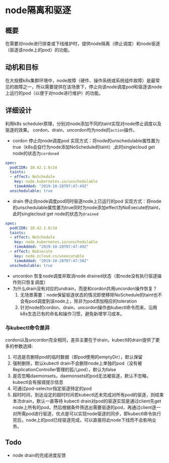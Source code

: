 # node隔离和驱逐
## 概要
在需要对node进行排查或下线维护时，提供node隔离（停止调度）和node驱逐（驱逐该node上的pod）的功能。
## 动机和目标
在大规模k8s集群环境中，node故障（硬件、操作系统或系统组件故障）是最常见的故障之一，所以需要提供在该场景下，停止向该node调度pod和驱逐该node上运行的pod（以便于对node进行维护）的功能。
## 详细设计
利用k8s scheduler原理，分别对node添加不同的taint实现对node停止调度以及驱逐的效果。
cordon、drain、uncordon均为node的`action`操作。
* cordon
停止向node调度pod
实现方式：将node的unschedulable属性置为true（k8s会自行为node添加NoSchedule的taint）,此时singlecloud get node的状态为`cordoned`
```yaml
spec:
  podCIDR: 10.42.1.0/24
  taints:
  - effect: NoSchedule
    key: node.kubernetes.io/unschedulable
    timeAdded: "2019-10-28T07:47:49Z"
  unschedulable: true
```
* drain
停止向node调度pod同时驱逐node上已运行的pod
实现方式：将node的unschedulable属性置为true同时为node添加effect为NoExecute的taint，此时singlecloud get node的状态为`drained`
```yaml
spec:
  podCIDR: 10.42.1.0/24
  taints:
  - effect: NoSchedule
    key: node.kubernetes.io/unschedulable
    timeAdded: "2019-10-28T07:47:49Z"
  - effect: NoExecute
    key: node.zcloud.cn/unexcutable
    timeAdded: "2019-10-28T07:47:50Z"
  unschedulable: true
```
* uncordon
恢复node调度并取消node drained状态（若node没有执行驱逐操作则只恢复调度）
* 为什么drain没有对应的undrain，而是和cordon共用uncordon操作恢复？
    1. 无场景需要：node保留驱逐状态的情况即使移除NoSchedule的taint也不会有pod调度到该node上，除非为pod添加相应的toleration
    2. 针对node的cordon、drain、uncordon操作由kubectl命令而来，沿用k8s生态已有的命名和操作习惯，避免新增学习成本。
### 与kubectl命令差异
cordon以及uncordon完全相同，差异主要在于drain，kubectl的drain提供了更多的参数选择:
1. 可选是否删除pod的临时数据（即pod使用的emptyDir），默认保留
2. 强制删除，默认kubectl drain不会删除node上单独的pod（没有被ReplicationController管理的孤儿pod），默认为false
3. 是否忽略daemonsets，daemonsets的pod无法被驱逐，默认不忽略，kubectl会有报错提示信息
4. 可通过pod-selector指定驱逐特定的pod
5. 超时时间，到达设定的超时时间若kubectl还未完成对所有pod的驱逐，则结束本次drain，默认一直等待
kubectl drain对pod的驱逐实现是通过client先get node上所有的pod，然后根据条件筛选出需要驱逐的pod，再通过client逐一对所需pod进行驱逐，优点是可以实现node驱逐的同步，即kubectl命令执行完后，node上的pod已经驱逐完成，可以直接将此node下线而不会影响业务。
## Todo
* node drain的完成进度反馈